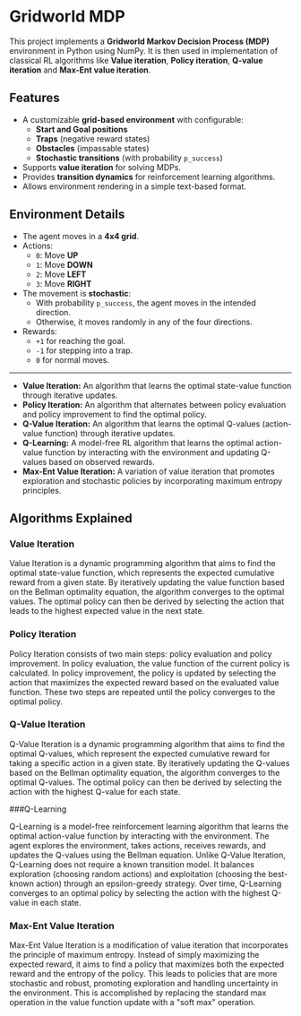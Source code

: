 # Gridworld MDP

This project implements a **Gridworld Markov Decision Process (MDP)** environment in Python using NumPy. It is then used in implementation of classical RL algorithms like  **Value iteration**, **Policy iteration**, **Q-value iteration** and **Max-Ent value iteration**.

## Features

- A customizable **grid-based environment** with configurable:
  - **Start and Goal positions**
  - **Traps** (negative reward states)
  - **Obstacles** (impassable states)
  - **Stochastic transitions** (with probability `p_success`)
- Supports **value iteration** for solving MDPs.
- Provides **transition dynamics** for reinforcement learning algorithms.
- Allows environment rendering in a simple text-based format.

## Environment Details

- The agent moves in a **4x4 grid**.
- Actions:
  - `0`: Move **UP**
  - `1`: Move **DOWN**
  - `2`: Move **LEFT**
  - `3`: Move **RIGHT**
- The movement is **stochastic**:
  - With probability `p_success`, the agent moves in the intended direction.
  - Otherwise, it moves randomly in any of the four directions.
- Rewards:
  - `+1` for reaching the goal.
  - `-1` for stepping into a trap.
  - `0` for normal moves.

---

* **Value Iteration:** An algorithm that learns the optimal state-value function through iterative updates.
* **Policy Iteration:** An algorithm that alternates between policy evaluation and policy improvement to find the optimal policy.
* **Q-Value Iteration:** An algorithm that learns the optimal Q-values (action-value function) through iterative updates.
* **Q-Learning:** A model-free RL algorithm that learns the optimal action-value function by interacting with the environment and updating Q-values based on observed rewards.
* **Max-Ent Value Iteration:** A variation of value iteration that promotes exploration and stochastic policies by incorporating maximum entropy principles.

## Algorithms Explained

### Value Iteration

Value Iteration is a dynamic programming algorithm that aims to find the optimal state-value function, which represents the expected cumulative reward from a given state. By iteratively updating the value function based on the Bellman optimality equation, the algorithm converges to the optimal values. The optimal policy can then be derived by selecting the action that leads to the highest expected value in the next state.

### Policy Iteration

Policy Iteration consists of two main steps: policy evaluation and policy improvement. In policy evaluation, the value function of the current policy is calculated. In policy improvement, the policy is updated by selecting the action that maximizes the expected reward based on the evaluated value function. These two steps are repeated until the policy converges to the optimal policy.

### Q-Value Iteration

Q-Value Iteration is a dynamic programming algorithm that aims to find the optimal Q-values, which represent the expected cumulative reward for taking a specific action in a given state. By iteratively updating the Q-values based on the Bellman optimality equation, the algorithm converges to the optimal Q-values. The optimal policy can then be derived by selecting the action with the highest Q-value for each state.

###Q-Learning

Q-Learning is a model-free reinforcement learning algorithm that learns the optimal action-value function by interacting with the environment. The agent explores the environment, takes actions, receives rewards, and updates the Q-values using the Bellman equation. Unlike Q-Value Iteration, Q-Learning does not require a known transition model. It balances exploration (choosing random actions) and exploitation (choosing the best-known action) through an epsilon-greedy strategy. Over time, Q-Learning converges to an optimal policy by selecting the action with the highest Q-value in each state.

### Max-Ent Value Iteration

Max-Ent Value Iteration is a modification of value iteration that incorporates the principle of maximum entropy. Instead of simply maximizing the expected reward, it aims to find a policy that maximizes both the expected reward and the entropy of the policy. This leads to policies that are more stochastic and robust, promoting exploration and handling uncertainty in the environment. This is accomplished by replacing the standard max operation in the value function update with a "soft max" operation.



